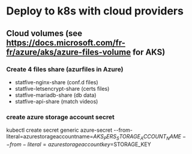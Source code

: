 # Deploy to k8s with cloud providers
## Cloud volumes (see https://docs.microsoft.com/fr-fr/azure/aks/azure-files-volume for AKS)
### Create 4 files share (azurfiles in Azure)
* statfive-nginx-share (conf.d files)
* statfive-letsencrypt-share (certs files)
* statfive-mariadb-share (db data)
* statfive-api-share (match videos)

### create azure storage account secret
kubectl create secret generic azure-secret --from-literal=azurestorageaccountname=$AKS_PERS_STORAGE_ACCOUNT_NAME --from-literal=azurestorageaccountkey=$STORAGE_KEY
